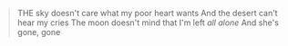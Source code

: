> THE sky doesn't care what my poor heart wants
> And the desert can't hear my cries
> The moon doesn't mind that I'm left _all alone_
> And she's gone, gone 